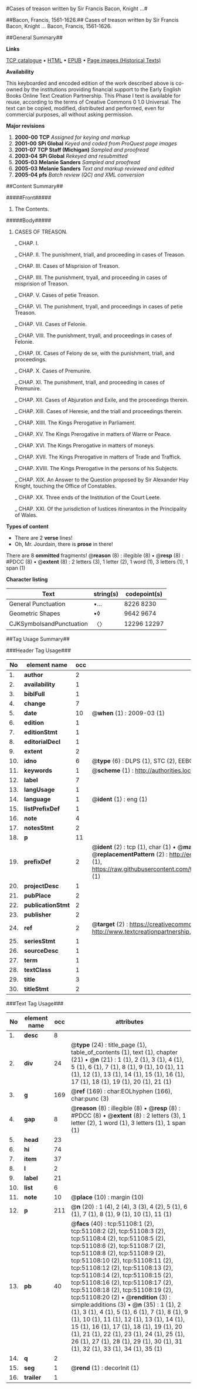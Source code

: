 #Cases of treason written by Sir Francis Bacon, Knight ...#

##Bacon, Francis, 1561-1626.##
Cases of treason written by Sir Francis Bacon, Knight ...
Bacon, Francis, 1561-1626.

##General Summary##

**Links**

[TCP catalogue](http://www.ota.ox.ac.uk/tcp/)  • 
[HTML](http://tei.it.ox.ac.uk/tcp/Texts-HTML/free/A28/A28043.html)  • 
[EPUB](http://tei.it.ox.ac.uk/tcp/Texts-EPUB/free/A28/A28043.epub) • 
[Page images (Historical Texts)](https://data.historicaltexts.jisc.ac.uk/view?pubId=eebo-11930894e&pageId=eebo-11930894e-51108-1)

**Availability**

This keyboarded and encoded edition of the
	       work described above is co-owned by the institutions
	       providing financial support to the Early English Books
	       Online Text Creation Partnership. This Phase I text is
	       available for reuse, according to the terms of Creative
	       Commons 0 1.0 Universal. The text can be copied,
	       modified, distributed and performed, even for
	       commercial purposes, all without asking permission.

**Major revisions**

1. __2000-00__ __TCP__ *Assigned for keying and markup*
1. __2001-00__ __SPi Global__ *Keyed and coded from ProQuest page images*
1. __2001-07__ __TCP Staff (Michigan)__ *Sampled and proofread*
1. __2003-04__ __SPi Global__ *Rekeyed and resubmitted*
1. __2005-03__ __Melanie Sanders__ *Sampled and proofread*
1. __2005-03__ __Melanie Sanders__ *Text and markup reviewed and edited*
1. __2005-04__ __pfs__ *Batch review (QC) and XML conversion*

##Content Summary##

#####Front#####

1. The Contents.

#####Body#####

1. CASES OF TREASON.

    _ CHAP. I.

    _ CHAP. II. The punishment, triall, and proceeding in cases of Treason.

    _ CHAP. III. Cases of Misprision of Treason.

    _ CHAP. IIII. The punishment, tryall, and proceeding in cases of misprision of Treason.

    _ CHAP. V. Cases of petie Treason.

    _ CHAP. VI. The punishment, tryall, and proceedings in cases of petie Treason.

    _ CHAP. VII. Cases of Felonie.

    _ CHAP. VIII. The punishment, tryall, and proceedings in cases of Felonie.

    _ CHAP. IX. Cases of Felony de se, with the punishment, triall, and proceedings.

    _ CHAP. X. Cases of Premunire.

    _ CHAP. XI. The punishment, triall, and proceeding in cases of Premunire.

    _ CHAP. XII. Cases of Abjuration and Exile, and the proceedings therein.

    _ CHAP. XIII. Cases of Heresie, and the triall and proceedings therein.

    _ CHAP. XIIII. The Kings Prerogative in Parliament.

    _ CHAP. XV. The Kings Prerogative in matters of Warre or Peace.

    _ CHAP. XVI. The Kings Prerogative in matters of moneys.

    _ CHAP. XVII. The Kings Prerogative in matters of Trade and Traffick.

    _ CHAP. XVIII. The Kings Prerogative in the persons of his Subjects.

    _ CHAP. XIX. An Answer to the Question proposed by Sir Alexander Hay Knight, touching the Office of Constables.

    _ CHAP. XX. Three ends of the Institution of the Court Leete.

    _ CHAP. XXI. Of the jurisdiction of Iustices itinerantos in the Principality of Wales.

**Types of content**

  * There are 2 **verse** lines!
  * Oh, Mr. Jourdain, there is **prose** in there!

There are 8 **ommitted** fragments! 
 @__reason__ (8) : illegible (8)  •  @__resp__ (8) : #PDCC (8)  •  @__extent__ (8) : 2 letters (3), 1 letter (2), 1 word (1), 3 letters (1), 1 span (1)

**Character listing**


|Text|string(s)|codepoint(s)|
|---|---|---|
|General Punctuation|•…|8226 8230|
|Geometric Shapes|▪◊|9642 9674|
|CJKSymbolsandPunctuation|〈〉|12296 12297|

##Tag Usage Summary##

###Header Tag Usage###

|No|element name|occ|attributes|
|---|---|---|---|
|1.|__author__|2||
|2.|__availability__|1||
|3.|__biblFull__|1||
|4.|__change__|7||
|5.|__date__|10| @__when__ (1) : 2009-03 (1)|
|6.|__edition__|1||
|7.|__editionStmt__|1||
|8.|__editorialDecl__|1||
|9.|__extent__|2||
|10.|__idno__|6| @__type__ (6) : DLPS (1), STC (2), EEBO-CITATION (1), OCLC (1), VID (1)|
|11.|__keywords__|1| @__scheme__ (1) : http://authorities.loc.gov/ (1)|
|12.|__label__|7||
|13.|__langUsage__|1||
|14.|__language__|1| @__ident__ (1) : eng (1)|
|15.|__listPrefixDef__|1||
|16.|__note__|4||
|17.|__notesStmt__|2||
|18.|__p__|11||
|19.|__prefixDef__|2| @__ident__ (2) : tcp (1), char (1)  •  @__matchPattern__ (2) : ([0-9\-]+):([0-9IVX]+) (1), (.+) (1)  •  @__replacementPattern__ (2) : http://eebo.chadwyck.com/downloadtiff?vid=$1&page=$2 (1), https://raw.githubusercontent.com/textcreationpartnership/Texts/master/tcpchars.xml#$1 (1)|
|20.|__projectDesc__|1||
|21.|__pubPlace__|2||
|22.|__publicationStmt__|2||
|23.|__publisher__|2||
|24.|__ref__|2| @__target__ (2) : https://creativecommons.org/publicdomain/zero/1.0/ (1), http://www.textcreationpartnership.org/docs/. (1)|
|25.|__seriesStmt__|1||
|26.|__sourceDesc__|1||
|27.|__term__|1||
|28.|__textClass__|1||
|29.|__title__|3||
|30.|__titleStmt__|2||


###Text Tag Usage###

|No|element name|occ|attributes|
|---|---|---|---|
|1.|__desc__|8||
|2.|__div__|24| @__type__ (24) : title_page (1), table_of_contents (1), text (1), chapter (21)  •  @__n__ (21) : 1 (1), 2 (1), 3 (1), 4 (1), 5 (1), 6 (1), 7 (1), 8 (1), 9 (1), 10 (1), 11 (1), 12 (1), 13 (1), 14 (1), 15 (1), 16 (1), 17 (1), 18 (1), 19 (1), 20 (1), 21 (1)|
|3.|__g__|169| @__ref__ (169) : char:EOLhyphen (166), char:punc (3)|
|4.|__gap__|8| @__reason__ (8) : illegible (8)  •  @__resp__ (8) : #PDCC (8)  •  @__extent__ (8) : 2 letters (3), 1 letter (2), 1 word (1), 3 letters (1), 1 span (1)|
|5.|__head__|23||
|6.|__hi__|74||
|7.|__item__|37||
|8.|__l__|2||
|9.|__label__|21||
|10.|__list__|6||
|11.|__note__|10| @__place__ (10) : margin (10)|
|12.|__p__|211| @__n__ (20) : 1 (4), 2 (4), 3 (3), 4 (2), 5 (1), 6 (1), 7 (1), 8 (1), 9 (1), 10 (1), 11 (1)|
|13.|__pb__|40| @__facs__ (40) : tcp:51108:1 (2), tcp:51108:2 (2), tcp:51108:3 (2), tcp:51108:4 (2), tcp:51108:5 (2), tcp:51108:6 (2), tcp:51108:7 (2), tcp:51108:8 (2), tcp:51108:9 (2), tcp:51108:10 (2), tcp:51108:11 (2), tcp:51108:12 (2), tcp:51108:13 (2), tcp:51108:14 (2), tcp:51108:15 (2), tcp:51108:16 (2), tcp:51108:17 (2), tcp:51108:18 (2), tcp:51108:19 (2), tcp:51108:20 (2)  •  @__rendition__ (3) : simple:additions (3)  •  @__n__ (35) : 1 (1), 2 (1), 3 (1), 4 (1), 5 (1), 6 (1), 7 (1), 8 (1), 9 (1), 10 (1), 11 (1), 12 (1), 13 (1), 14 (1), 15 (1), 16 (1), 17 (1), 18 (1), 19 (1), 20 (1), 21 (1), 22 (1), 23 (1), 24 (1), 25 (1), 26 (1), 27 (1), 28 (1), 29 (1), 30 (1), 31 (1), 32 (1), 33 (1), 34 (1), 35 (1)|
|14.|__q__|2||
|15.|__seg__|1| @__rend__ (1) : decorInit (1)|
|16.|__trailer__|1||
